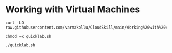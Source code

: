 #   Working with Virtual Machines 

```
curl -LO raw.githubusercontent.com/varmakollu/CloudSkill/main/Working%20with%20Virtual%20Machines/quicklab.sh

chmod +x quicklab.sh

./quicklab.sh

```
